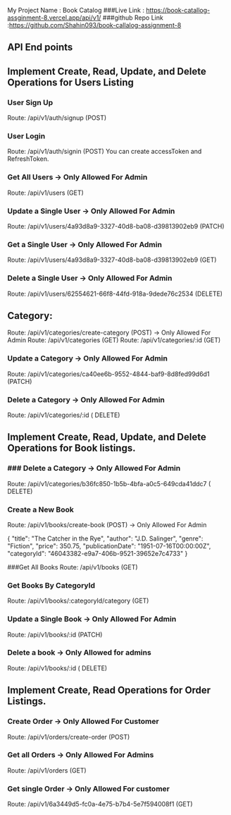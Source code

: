My Project Name : Book Catalog
###Live Link : https://book-catallog-assginment-8.vercel.app/api/v1/
###github Repo Link :https://github.com/Shahin093/book-callalog-assignment-8

## API End points

## Implement Create, Read, Update, and Delete Operations for Users Listing

### User Sign Up

Route: /api/v1/auth/signup (POST)

### User Login

Route: /api/v1/auth/signin (POST)
You can create accessToken and RefreshToken.

### Get All Users → Only Allowed For Admin

Route: /api/v1/users (GET)

### Update a Single User → Only Allowed For Admin

Route: /api/v1/users/4a93d8a9-3327-40d8-ba08-d39813902eb9 (PATCH)

### Get a Single User → Only Allowed For Admin

Route: /api/v1/users/4a93d8a9-3327-40d8-ba08-d39813902eb9 (GET)

### Delete a Single User → Only Allowed For Admin

Route: /api/v1/users/62554621-66f8-44fd-918a-9dede76c2534 (DELETE)

## Category:

Route: /api/v1/categories/create-category (POST) → Only Allowed For Admin
Route: /api/v1/categories (GET)
Route: /api/v1/categories/:id (GET)

### Update a Category → Only Allowed For Admin

Route: /api/v1/categories/ca40ee6b-9552-4844-baf9-8d8fed99d6d1 (PATCH)

### Delete a Category → Only Allowed For Admin

Route: /api/v1/categories/:id ( DELETE)

## Implement Create, Read, Update, and Delete Operations for Book listings.

### ### Delete a Category → Only Allowed For Admin

Route: /api/v1/categories/b36fc850-1b5b-4bfa-a0c5-649cda41ddc7 ( DELETE)

### Create a New Book

Route: /api/v1/books/create-book (POST) → Only Allowed For Admin

{
"title": "The Catcher in the Rye",
"author": "J.D. Salinger",
"genre": "Fiction",
"price": 350.75,
"publicationDate": "1951-07-16T00:00:00Z",
"categoryId": "46043382-e9a7-406b-9521-39652e7c4733"
}

###Get All Books
Route: /api/v1/books (GET)

### Get Books By CategoryId

Route: /api/v1/books/:categoryId/category (GET)

### Update a Single Book → Only Allowed For Admin

Route: /api/v1/books/:id (PATCH)

### Delete a book → Only Allowed for admins

Route: /api/v1/books/:id ( DELETE)

## Implement Create, Read Operations for Order Listings.

### Create Order → Only Allowed For Customer

Route: /api/v1/orders/create-order (POST)

### Get all Orders → Only Allowed For Admins

Route: /api/v1/orders (GET)

### Get single Order → Only Allowed For customer

Route: /api/v1/6a3449d5-fc0a-4e75-b7b4-5e7f594008f1 (GET)
